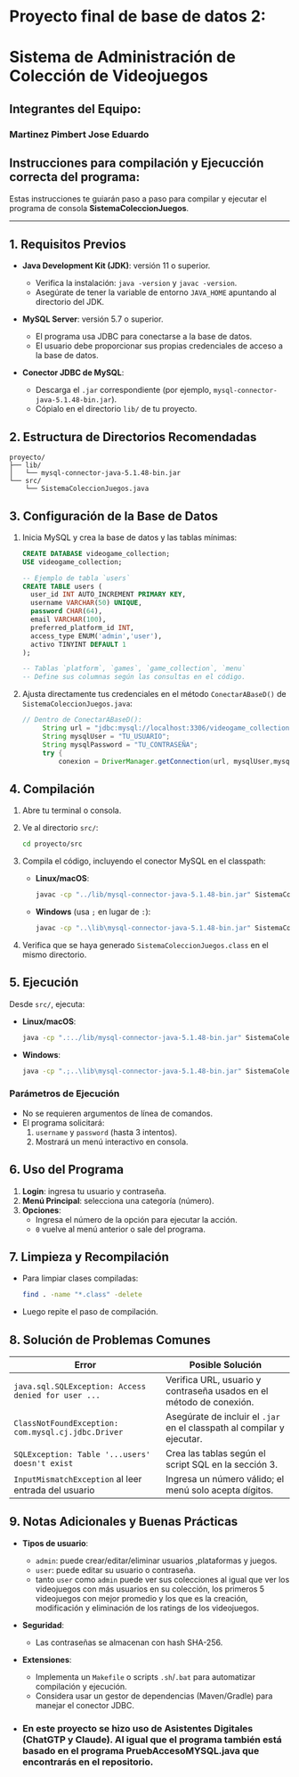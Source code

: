 # Proyecto final de base de datos 2:
# Sistema de Administración de Colección de Videojuegos
## Integrantes del Equipo:
### Martinez Pimbert Jose Eduardo

## Instrucciones para compilación y Ejecucción correcta del programa:
Estas instrucciones te guiarán paso a paso para compilar y ejecutar el programa de consola **SistemaColeccionJuegos**.

---

## 1. Requisitos Previos

- **Java Development Kit (JDK)**: versión 11 o superior.
  - Verifica la instalación: `java -version` y `javac -version`.
  - Asegúrate de tener la variable de entorno `JAVA_HOME` apuntando al directorio del JDK.

- **MySQL Server**: versión 5.7 o superior.
  - El programa usa JDBC para conectarse a la base de datos.
  - El usuario debe proporcionar sus propias credenciales de acceso a la base de datos.

- **Conector JDBC de MySQL**:
  - Descarga el `.jar` correspondiente (por ejemplo, `mysql-connector-java-5.1.48-bin.jar`).
  - Cópialo en el directorio `lib/` de tu proyecto.

## 2. Estructura de Directorios Recomendadas

```
proyecto/
├── lib/
│   └── mysql-connector-java-5.1.48-bin.jar
└── src/
    └── SistemaColeccionJuegos.java
```

## 3. Configuración de la Base de Datos

1. Inicia MySQL y crea la base de datos y las tablas mínimas:
   ```sql
   CREATE DATABASE videogame_collection;
   USE videogame_collection;

   -- Ejemplo de tabla `users`
   CREATE TABLE users (
     user_id INT AUTO_INCREMENT PRIMARY KEY,
     username VARCHAR(50) UNIQUE,
     password CHAR(64),
     email VARCHAR(100),
     preferred_platform_id INT,
     access_type ENUM('admin','user'),
     activo TINYINT DEFAULT 1
   );

   -- Tablas `platform`, `games`, `game_collection`, `menu`
   -- Define sus columnas según las consultas en el código.
   ```

2. Ajusta directamente tus credenciales en el método `ConectarABaseD()` de `SistemaColeccionJuegos.java`:
   ```java
   // Dentro de ConectarABaseD():
        String url = "jdbc:mysql://localhost:3306/videogame_collection";
        String mysqlUser = "TU_USUARIO";
        String mysqlPassword = "TU_CONTRASEÑA";
        try {
            conexion = DriverManager.getConnection(url, mysqlUser,mysqlPassword);
   ```

## 4. Compilación

1. Abre tu terminal o consola.
2. Ve al directorio `src/`:
   ```bash
   cd proyecto/src
   ```
3. Compila el código, incluyendo el conector MySQL en el classpath:

   - **Linux/macOS**:
     ```bash
     javac -cp "../lib/mysql-connector-java-5.1.48-bin.jar" SistemaColeccionJuegos.java
     ```

   - **Windows** (usa `;` en lugar de `:`):
     ```bat
     javac -cp "..\lib\mysql-connector-java-5.1.48-bin.jar" SistemaColeccionJuegos.java
     ```

4. Verifica que se haya generado `SistemaColeccionJuegos.class` en el mismo directorio.

## 5. Ejecución

Desde `src/`, ejecuta:

- **Linux/macOS**:
  ```bash
  java -cp ".:../lib/mysql-connector-java-5.1.48-bin.jar" SistemaColeccionJuegos
  ```

- **Windows**:
  ```bat
  java -cp ".;..\lib\mysql-connector-java-5.1.48-bin.jar" SistemaColeccionJuegos
  ```

### Parámetros de Ejecución

- No se requieren argumentos de línea de comandos.
- El programa solicitará:
  1. `username` y `password` (hasta 3 intentos).
  2. Mostrará un menú interactivo en consola.

## 6. Uso del Programa

1. **Login**: ingresa tu usuario y contraseña.
2. **Menú Principal**: selecciona una categoría (número).
3. **Opciones**:
   - Ingresa el número de la opción para ejecutar la acción.
   - `0` vuelve al menú anterior o sale del programa.

## 7. Limpieza y Recompilación

- Para limpiar clases compiladas:
  ```bash
  find . -name "*.class" -delete
  ```
- Luego repite el paso de compilación.

## 8. Solución de Problemas Comunes

| Error                                                      | Posible Solución                                                  |
|------------------------------------------------------------|-------------------------------------------------------------------|
| `java.sql.SQLException: Access denied for user ...`        | Verifica URL, usuario y contraseña usados en el método de conexión. |
| `ClassNotFoundException: com.mysql.cj.jdbc.Driver`        | Asegúrate de incluir el `.jar` en el classpath al compilar y ejecutar. |
| `SQLException: Table '...users' doesn't exist`            | Crea las tablas según el script SQL en la sección 3.             |
| `InputMismatchException` al leer entrada del usuario       | Ingresa un número válido; el menú solo acepta dígitos.            |

## 9. Notas Adicionales y Buenas Prácticas

- **Tipos de usuario**:
  - `admin`: puede crear/editar/eliminar usuarios ,plataformas y juegos.
  - `user`: puede editar su usuario o contraseña.
  - tanto `user` como `admin` puede ver sus colecciones al igual que ver los videojuegos con más usuarios en su colección, los primeros 5 videojuegos con mejor promedio y los que es la creación, modificación y eliminación de los ratings de los videojuegos.

- **Seguridad**:
  - Las contraseñas se almacenan con hash SHA-256.

- **Extensiones**:
  - Implementa un `Makefile` o scripts `.sh`/`.bat` para automatizar compilación y ejecución.
  - Considera usar un gestor de dependencias (Maven/Gradle) para manejar el conector JDBC.

- ### En este proyecto se hizo uso de Asistentes Digitales (ChatGTP y Claude). Al igual que el programa también está basado en el programa PruebAccesoMYSQL.java que encontrarás en el repositorio.


